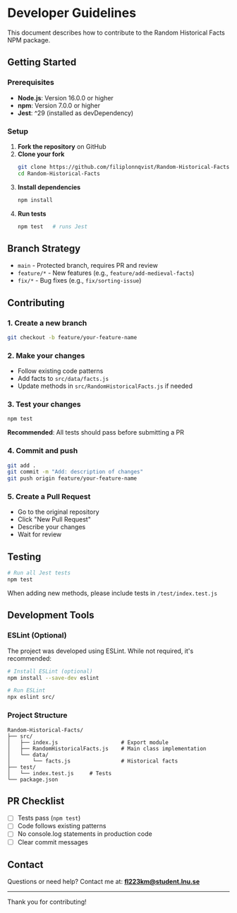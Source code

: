 # Developer Guidelines

This document describes how to contribute to the Random Historical Facts NPM package.

## Getting Started

### Prerequisites
- **Node.js**: Version 16.0.0 or higher
- **npm**: Version 7.0.0 or higher
- **Jest**: ^29 (installed as devDependency)

### Setup

1. **Fork the repository** on GitHub
2. **Clone your fork**
   ```bash
   git clone https://github.com/filiplonnqvist/Random-Historical-Facts
   cd Random-Historical-Facts
   ```
3. **Install dependencies**
   ```bash
   npm install
   ```
4. **Run tests**
   ```bash
   npm test   # runs Jest
   ```

## Branch Strategy

- `main` - Protected branch, requires PR and review
- `feature/*` - New features (e.g., `feature/add-medieval-facts`)
- `fix/*` - Bug fixes (e.g., `fix/sorting-issue`)

## Contributing

### 1. Create a new branch
```bash
git checkout -b feature/your-feature-name
```

### 2. Make your changes
- Follow existing code patterns
- Add facts to `src/data/facts.js`
- Update methods in `src/RandomHistoricalFacts.js` if needed

### 3. Test your changes
```bash
npm test
```
**Recommended**: All tests should pass before submitting a PR

### 4. Commit and push
```bash
git add .
git commit -m "Add: description of changes"
git push origin feature/your-feature-name
```

### 5. Create a Pull Request
- Go to the original repository
- Click "New Pull Request"
- Describe your changes
- Wait for review

## Testing

```bash
# Run all Jest tests
npm test
```

When adding new methods, please include tests in `/test/index.test.js`

## Development Tools

### ESLint (Optional)
The project was developed using ESLint. While not required, it's recommended:

```bash
# Install ESLint (optional)
npm install --save-dev eslint

# Run ESLint
npx eslint src/
```

### Project Structure
```
Random-Historical-Facts/
├── src/
│   ├── index.js                    # Export module
│   ├── RandomHistoricalFacts.js    # Main class implementation
│   └── data/
│       └── facts.js                # Historical facts
├── test/
│   └── index.test.js     # Tests
└── package.json
```

## PR Checklist

- [ ] Tests pass (`npm test`)
- [ ] Code follows existing patterns
- [ ] No console.log statements in production code
- [ ] Clear commit messages

## Contact

Questions or need help? Contact me at: **fl223km@student.lnu.se**

---

Thank you for contributing!